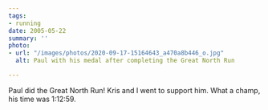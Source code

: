 ```yaml
---
tags:
- running
date: 2005-05-22
summary: ''
photo:
- url: "/images/photos/2020-09-17-15164643_a470a8b446_o.jpg"
  alt: Paul with his medal after completing the Great North Run

---
```

Paul did the Great North Run! Kris and I went to support him. What a champ, his time was 1:12:59.
